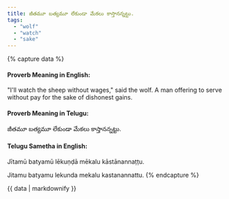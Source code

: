 ```yaml
---
title: జీతమూ బత్యమూ లేకుండా మేకలు కాస్తానన్నట్టు.
tags:
  - "wolf"
  - "watch"
  - "sake"
---
```


{% capture data %}
#### Proverb Meaning in English:
"I'll watch the sheep without wages," said the wolf.
A man offering to serve without pay for the sake of dishonest gains.

#### Proverb Meaning in Telugu:
జీతమూ బత్యమూ లేకుండా మేకలు కాస్తానన్నట్టు.

#### Telugu Sametha in English:
Jītamū batyamū lēkuṇḍā mēkalu kāstānannaṭṭu.

Jitamu batyamu lekunda mekalu kastanannattu.
{% endcapture %}

{{ data | markdownify }}

